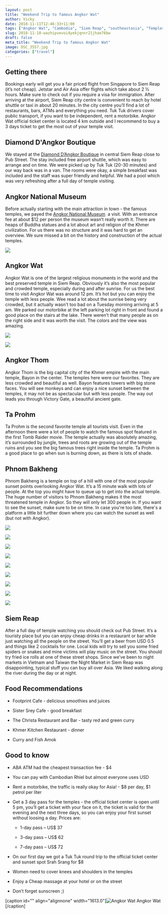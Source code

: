 ```yaml
---
layout: post
title: "Weekend Trip to famous Angkor Wat"
author: Vicky
date: 2018-11-11T12:46:33+11:00
tags: ["Angkor Wat", "Cambodia", "Siem Reap", "southeastasia", "Temples", "Travel", "travel"]
slug: 2018-11-10-wazhipvevoi4yekjqnnr21jhae76bw
draft: false
meta_title: "Weekend Trip to famous Angkor Wat"
image: DSC_3557.jpg
categories: ["travel"]
---
```


## Getting there

Bookings early will get you a fair priced flight from Singapore to Siem Reap (it’s not cheap). Jetstar and Air Asia offer flights which take about 2 ½ hours. Make sure to check out if you require a visa for immigration. After arriving at the airport, Siem Reap city centre is convenient to reach by hotel shuttle or taxi in about 20 minutes. In the city centre you’ll find a lot of restaurants, bars, ATMs and everything you need. Tuk Tuk drivers cover public transport, if you want to be independent, rent a motorbike. Angkor Wat official ticket center is located 4 km outside and I recommend to buy a 3 days ticket to get the most out of your temple visit.

## Diamond D'Angkor Boutique

We stayed at the [Diamond D’Angkor Boutique](http://www.diamondangkor.com/) in central Siem Reap close to Pub Street. The stay included free airport shuttle, which was easy to arrange and on time. We were picked up by Tuk Tuk (20-30 minutes) and our way back was in a van. The rooms were okay, a simple breakfast was included and the staff was super friendly and helpful. We had a pool which was very refreshing after a full day of temple visiting.

## Angkor National Museum

Before actually starting with the main attraction in town - the famous temples, we payed the [Angkor National Museum](http://www.angkornationalmuseum.com/)  a visit. With an entrance fee at about $12 per person the museum wasn’t really worth it. There are heaps of Buddha statues and a lot about art and religion of the Khmer civilization. For us there was no structure and it was hard to get an overview. We sure missed a bit on the history and construction of the actual temples.

![](./DSC_2978.jpg)

## Angkor Wat

Angkor Wat is one of the largest religious monuments in the world and the best preserved temple in Siem Reap. Obviously it’s also the most popular and crowded temple, especially during and after sunrise. For us the best time to visit Angkor Wat was around 12 pm. It’s hot but you can enjoy the temple with less people. Wee read a lot about the sunrise being very crowded, but it actually wasn't too bad on a Tuesday morning arriving at 5 am. We parked our motorbike at the left parking lot right in front and found a good place on the stairs at the lake. There weren’t that many people as on the right side and it was worth the visit. The colors and the view was amazing.

![](./DSC_3269.jpg)

![](./DSC_3365.jpg)

## Angkor Thom

Angkor Thom is the big capital city of the Khmer empire with the main temple, Bayon in the center. The temples here were our favorites. They are less crowded and beautiful as well. Bayon features towers with big stone faces. You will see monkeys and can enjoy a nice sunset between the temples, it may not be as spectacular but with less people. The way out leads you through Victory Gate, a beautiful ancient gate.

## Ta Prohm

Ta Prohm is the second favorite temple all tourists visit. Even in the afternoon there were a lot of people to watch the famous spot featured in the first Tomb Raider movie. The temple actually was absolutely amazing, it’s surrounded by jungle, trees and roots are growing out of the temple ruins and you see the big famous trees right inside the temple. Ta Prohm is a good place to go when sun is burning down, as there is lots of shade.

## Phnom Bakheng

Phnom Bakheng is a temple on top of a hill with one of the most popular sunset points overlooking Angkor Wat. It’s a 15 minute walk with lots of people. At the top you might have to queue up to get into the actual temple. The huge number of visitors to Phnom Bakheng makes it the most threatened temple in Angkor. So they will only let 300 people in. If you want to see the sunset, make sure to be on time. In case you're too late, there's a platform a little bit further down where you can watch the sunset as well (but not with Angkor).

![](./DSC_3483.jpg)

![](./DSC_3492.jpg)

![](./DSC_3508.jpg)

![](./DSC_3517.jpg)

![](./DSC_3557.jpg)

![](./DSC_3567.jpg)

![](./DSC_3613.jpg)

![](./DSC_3573.jpg)

![](./DSC_3615.jpg)

## Siem Reap

After a full day of temple watching you should check out Pub Street. It’s a touristy place but you can enjoy cheap drinks in a restaurant or bar while just watching all the people on the street. You’ll get a beer from USD 0.5 and things like 2 cocktails for one. Local kids will try to sell you some fried spiders or snakes and mine victims will play music on the street. You should try fried ice rolls at one of these street shops. Since we’ve been to night markets in Vietnam and Taiwan the Night Market in Siem Reap was disappointing, typical stuff you can buy all over Asia. We liked walking along the river during the day or at night.

## Food Recommendations

*   Footprint Cafe - delicious smoothies and juices
    
*   Sister Srey Cafe - good breakfast
    
*   The Christa Restaurant and Bar - tasty red and green curry
    
*   Khmer Kitchen Restaurant - dinner
    
*   Curry and Fish Amok
    

## Good to know

*   ABA ATM had the cheapest transaction fee - $4
    
*   You can pay with Cambodian Rhiel but almost everyone uses USD
    
*   Rent a motorbike, the traffic is really okay for Asia! - $8 per day, $1 petrol per liter
    
*   Get a 3 day pass for the temples - the official ticket center is open until 5 pm, you’ll get a ticket with your face on it, the ticket is valid for the evening and the next three days, so you can enjoy your first sunset without loosing a day. Prices are:
    
    *   1-day pass – US$ 37
        
    *   3-day pass – US$ 62
        
    *   7-day pass – US$ 72
        

*   On our first day we got a Tuk Tuk round trip to the official ticket center and sunset spot Srah Srang for $8
    
*   Women need to cover knees and shoulders in the temples
    
*   Enjoy a Cheap massage at your hotel or on the street
    
*   Don’t forget sunscreen ;)
    

\[caption id="" align="alignnone" width="1613.0"\]![ Angkor Wat ](http://localhost:8888/wordpress/wp-content/uploads/2018/11/AngkorWat.jpgAngkor+Wat?format=original) Angkor Wat \[/caption\]